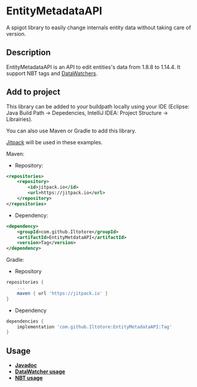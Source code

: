 
# EntityMetadataAPI
A spigot library to easily change internals entity data without taking care of version.

## Description
EntityMetadataAPI is an API to edit entities's data from 1.8.8 to 1.14.4. It support NBT tags and [DataWatchers](https://wiki.vg/Entity_metadata).

## Add to project
This library can be added to your buildpath locally using your IDE (Eclipse: Java Build Path → Depedencies, IntelliJ IDEA: Project Structure → Librairies).

You can also use Maven or Gradle to add this library.

[Jitpack](https://jitpack.io/#Iltotore/EntityMetadataAPI) will be used in these examples.

Maven:
- Repository:
```xml
<repositories>
	<repository>
		<id>jitpack.io</id>
		<url>https://jitpack.io</url>
	</repository>
</repositories>
```
- Dependency:
```xml
<dependency>
	<groupId>com.github.Iltotore</groupId>
	<artifactId>EntityMetdataAPI</artifactId>
	<version>Tag</version>
</dependency>
```

Gradle:
- Repository
```groovy
repositories {
	...
	maven { url 'https://jitpack.io' }
}
```
- Dependency
```groovy
dependencies {
	implementation 'com.github.Iltotore:EntityMetadataAPI:Tag'
}
```

## Usage
- [**Javadoc**](https://iltotore.github.io/EntityMetadataAPI/javadoc/)
- [**DataWatcher usage**](https://iltotore.github.io/EntityMetadataAPI/datawatcher.md)
- [**NBT usage**](https://iltotore.github.io/EntityMetadataAPI/nbt.md)